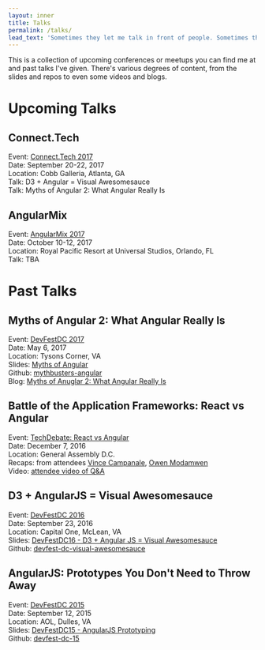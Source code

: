 ```yaml
---
layout: inner
title: Talks
permalink: /talks/
lead_text: 'Sometimes they let me talk in front of people. Sometimes they even listen.'
---
```


This is a collection of upcoming conferences or meetups you can find me at and past talks I've given. There's various degrees of content, from the slides and repos to even some videos and blogs.

# Upcoming Talks

## Connect.Tech

Event: [Connect.Tech 2017](http://connect.tech/)<br />
Date: September 20-22, 2017<br />
Location: Cobb Galleria, Atlanta, GA<br />
Talk: D3 + Angular = Visual Awesomesauce<br />
Talk: Myths of Angular 2: What Angular Really Is

## AngularMix

Event: [AngularMix 2017](https://angularmix.com/)<br />
Date: October 10-12, 2017<br />
Location: Royal Pacific Resort at Universal Studios, Orlando, FL<br />
Talk: TBA

# Past Talks

## Myths of Angular 2: What Angular Really Is

Event: [DevFestDC 2017](http://www.devfestdc.org/)<br />
Date: May 6, 2017<br />
Location: Tysons Corner, VA<br />
Slides: [Myths of Angular](/talks/myths-of-angular.html)<br />
Github: [mythbusters-angular](https://github.com/RHGeek/mythbusters-angular)<br />
Blog: [Myths of Anuglar 2: What Angular Really Is](/posts/2017/myths-of-angular-devfest-dc.html)

## Battle of the Application Frameworks: React vs Angular 

Event: [TechDebate: React vs Angular](http://www.eventzin.com/techdebate/#/about)<br />
Date: December 7, 2016<br />
Location: General Assembly D.C.<br />
Recaps: from attendees [Vince Campanale](http://www.vincecampanale.com/blog/2016/12/08/angular-vs-react/), [Owen Modamwen](https://medium.com/@owenmodamwen/angular2-vs-react-ba876134f034)<br />
Video: [attendee video of Q&A](https://www.youtube.com/watch?v=vE5qDXIR2Bs)

## D3 + AngularJS = Visual Awesomesauce

Event: [DevFestDC 2016](http://archive.devfestdc.org/)<br />
Date: September 23, 2016<br />
Location: Capital One, McLean, VA<br />
Slides: [DevFestDC16 - D3 + Angular JS = Visual Awesomesauce](/talks/DevFestDC16-D3AngularJS-slides.pdf)<br />
Github: [devfest-dc-visual-awesomesauce](https://github.com/RHGeek/devfest-dc-visual-awesomesauce)

## AngularJS: Prototypes You Don't Need to Throw Away

Event: [DevFestDC 2015](http://archive.devfestdc.org/2015-sessions/)<br />
Date: September 12, 2015<br />
Location: AOL, Dulles, VA<br />
Slides: [DevFestDC15 - AngularJS Prototyping](/talks/DevFestDC15-AngularJSPrototyping.pdf)<br />
Github: [devfest-dc-15](https://github.com/RHGeek/devfest-dc-15)